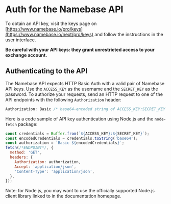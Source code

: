 # Auth for the Namebase API

To obtain an API key, visit the keys page on [https://www.namebase.io/pro/keys](https://www.namebase.io/next/pro/keys) and follow the instructions in the user interface.

**Be careful with your API keys: they grant unrestricted access to your exchange account.**

## Authenticating to the API

The Namebase API expects HTTP Basic Auth with a valid pair of Namebase API keys. Use the `ACCESS_KEY` as the username and the `SECRET_KEY` as the password. To authorize your requests, send an HTTP request to one of the API endpoints with the following `Authorization` header:

```javascript
Authorization: Basic /* base64-encoded string of ACCESS_KEY:SECRET_KEY */
```

Here is a code sample of API key authentication using Node.js and the `node-fetch` package:

```javascript
const credentials = Buffer.from(`${ACCESS_KEY}:${SECRET_KEY}`);
const encodedCredentials = credentials.toString('base64');
const authorization = `Basic ${encodedCredentials}`;
fetch(/*ENDPOINT*/, {
  method: 'GET',
  headers: {
    Authorization: authorization,
    Accept: 'application/json',
    'Content-Type': 'application/json',
  },
});
```

Note: for Node.js, you may want to use the officially supported Node.js client library linked to in the documentation homepage.
